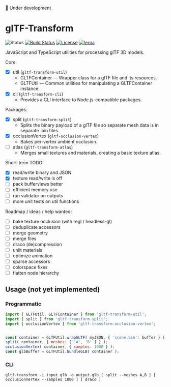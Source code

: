 🚨 Under development

# glTF-Transform

![Status](https://img.shields.io/badge/status-experimental-orange.svg)
[![Build Status](https://travis-ci.com/donmccurdy/gltf-transform.svg?branch=master)](https://travis-ci.com/donmccurdy/gltf-transform)
[![License](https://img.shields.io/badge/license-MIT-007ec6.svg)](https://github.com/donmccurdy/gltf-transform/blob/master/LICENSE)
[![lerna](https://img.shields.io/badge/maintained%20with-lerna-007ec6.svg)](https://lernajs.io/)

JavaScript and TypeScript utilities for processing glTF 3D models.

Core:

- [x] util (`gltf-transform-util`)
  - GLTFContainer — Wrapper class for a glTF file and its resources.
  - GLTFUtil — Common utilities for manipulating a GLTFContainer instance.
- [x] cli (`gltf-transform-cli`)
  - Provides a CLI interface to Node.js-compatible packages.

Packages:

- [x] split (`gltf-transform-split`)
  - Splits the binary payload of a glTF file so separate mesh data is in separate .bin files.
- [x] occlusionVertex (`gltf-occlusion-vertex`)
  - Bakes per-vertex ambient occlusion.
- [ ] atlas (`gltf-transform-atlas`)
  - Merges small textures and materials, creating a basic texture atlas.

Short-term TODO:

- [x] read/write binary and JSON
- [x] texture read/write is off
- [ ] pack bufferviews better
- [ ] efficient memory use
- [ ] run validator on outputs
- [ ] more unit tests on util functions

Roadmap / ideas / help wanted:

- [ ] bake texture occlusion (with regl / headless-gl)
- [ ] deduplicate accessors
- [ ] merge geometry
- [ ] merge files
- [ ] draco (de)compression
- [ ] unlit materials
- [ ] optimize animation
- [ ] sparse accessors
- [ ] colorspace fixes
- [ ] flatten node hierarchy

## Usage (not yet implemented)

### Programmatic

```js
import { GLTFUtil, GLTFContainer } from 'gltf-transform-util';
import { split } from 'gltf-transform-split';
import { occlusionVertex } from 'gltf-transform-occlusion-vertex';


const container = GLTFUtil.wrapGLTF( myJSON, { 'scene.bin': buffer } );
split( container, { meshes: [ 'A', 'B' ] } );
occlusionVertex( container, { samples: 1000 } );
const glbBuffer = GLTFUtil.bundleGLB( container );
```

### CLI

```shell
gltf-transform -i input.glb -o output.glb [ split --meshes A,B ] [ occlusionVertex --samples 1000 ] [ draco ]
```

